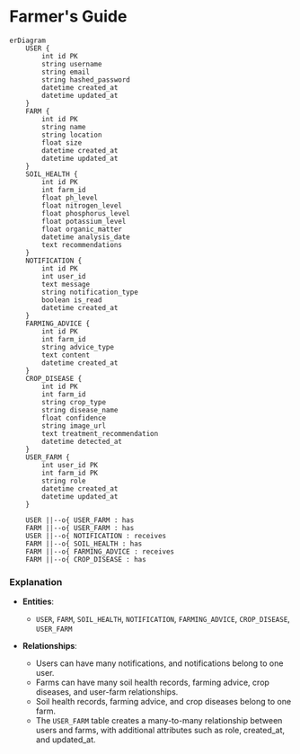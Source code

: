 # Farmer's Guide

```mermaid
erDiagram
    USER {
        int id PK
        string username
        string email
        string hashed_password
        datetime created_at
        datetime updated_at
    }
    FARM {
        int id PK
        string name
        string location
        float size
        datetime created_at
        datetime updated_at
    }
    SOIL_HEALTH {
        int id PK
        int farm_id
        float ph_level
        float nitrogen_level
        float phosphorus_level
        float potassium_level
        float organic_matter
        datetime analysis_date
        text recommendations
    }
    NOTIFICATION {
        int id PK
        int user_id
        text message
        string notification_type
        boolean is_read
        datetime created_at
    }
    FARMING_ADVICE {
        int id PK
        int farm_id
        string advice_type
        text content
        datetime created_at
    }
    CROP_DISEASE {
        int id PK
        int farm_id
        string crop_type
        string disease_name
        float confidence
        string image_url
        text treatment_recommendation
        datetime detected_at
    }
    USER_FARM {
        int user_id PK
        int farm_id PK
        string role
        datetime created_at
        datetime updated_at
    }

    USER ||--o{ USER_FARM : has
    FARM ||--o{ USER_FARM : has
    USER ||--o{ NOTIFICATION : receives
    FARM ||--o{ SOIL_HEALTH : has
    FARM ||--o{ FARMING_ADVICE : receives
    FARM ||--o{ CROP_DISEASE : has

```

### Explanation
- **Entities**:
  - `USER`, `FARM`, `SOIL_HEALTH`, `NOTIFICATION`, `FARMING_ADVICE`, `CROP_DISEASE`, `USER_FARM`
  
- **Relationships**:
  - Users can have many notifications, and notifications belong to one user.
  - Farms can have many soil health records, farming advice, crop diseases, and user-farm relationships.
  - Soil health records, farming advice, and crop diseases belong to one farm.
  - The `USER_FARM` table creates a many-to-many relationship between users and farms, with additional attributes such as role, created_at, and updated_at.